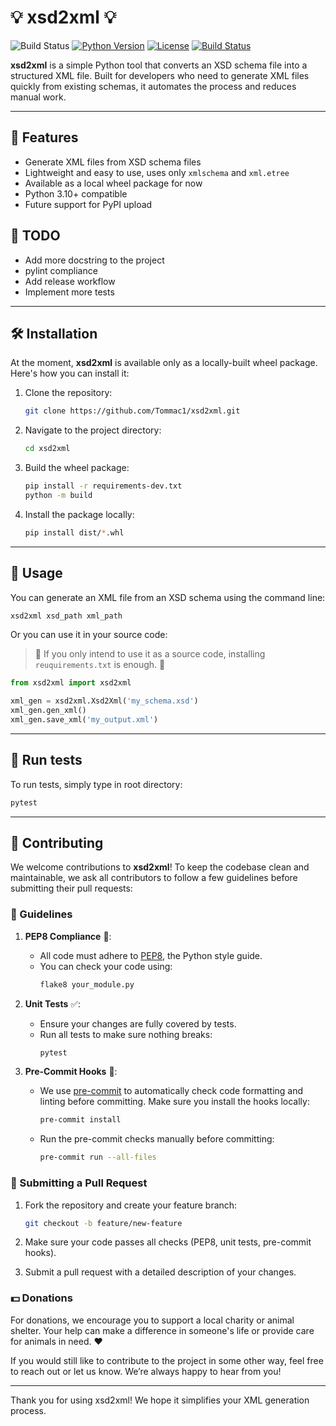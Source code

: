 # 💡 xsd2xml 💡

![Build Status](https://github.com/Tommac1/xsd2xml/actions/workflows/build.yml/badge.svg?branch=dev)
[![Python Version](https://img.shields.io/badge/Python-3.10+-blue.svg)](https://www.python.org/downloads/release/python-3100/)
[![License](https://img.shields.io/badge/license-MIT-green.svg)](LICENSE)
[![Build Status](https://img.shields.io/badge/Status-Wheel%20Package%20Available-yellow.svg)](https://pypi.org/)

**xsd2xml** is a simple Python tool that converts an XSD schema file into a structured XML file.
Built for developers who need to generate XML files quickly from existing schemas, it automates the process
and reduces manual work.

---

## 💎 Features

- Generate XML files from XSD schema files
- Lightweight and easy to use, uses only `xmlschema` and `xml.etree`
- Available as a local wheel package for now
- Python 3.10+ compatible
- Future support for PyPI upload

## 🚧 TODO

- Add more docstring to the project
- pylint compliance
- Add release workflow
- Implement more tests

---

## 🛠️ Installation

At the moment, **xsd2xml** is available only as a locally-built wheel package. Here's how you can install it:

1. Clone the repository:
    ```bash
    git clone https://github.com/Tommac1/xsd2xml.git
    ```

2. Navigate to the project directory:
    ```bash
    cd xsd2xml
    ```

3. Build the wheel package:
    ```bash
    pip install -r requirements-dev.txt
    python -m build
    ```

4. Install the package locally:
    ```bash
    pip install dist/*.whl
    ```

---

## 🚀 Usage

You can generate an XML file from an XSD schema using the command line:

```bash
xsd2xml xsd_path xml_path
```

Or you can use it in your source code:

> 📝 If you only intend to use it as a source code, installing `reuquirements.txt` is enough. 📝

```python
from xsd2xml import xsd2xml

xml_gen = xsd2xml.Xsd2Xml('my_schema.xsd')
xml_gen.gen_xml()
xml_gen.save_xml('my_output.xml')
```

---

## 🧪 Run tests

To run tests, simply type in root directory:
```bash
pytest
```

---

## 🤝 Contributing

We welcome contributions to **xsd2xml**! To keep the codebase clean and maintainable, we ask all contributors to follow a few guidelines before submitting their pull requests:

### 📝 Guidelines

1. **PEP8 Compliance** 🐍:
   - All code must adhere to [PEP8](https://www.python.org/dev/peps/pep-0008/), the Python style guide.
   - You can check your code using:
     ```bash
     flake8 your_module.py
     ```

2. **Unit Tests** ✅:
   - Ensure your changes are fully covered by tests.
   - Run all tests to make sure nothing breaks:
     ```bash
     pytest
     ```

3. **Pre-Commit Hooks** 🔧:
   - We use [pre-commit](https://pre-commit.com/) to automatically check code formatting and linting before committing. Make sure you install the hooks locally:
     ```bash
     pre-commit install
     ```
   - Run the pre-commit checks manually before committing:
     ```bash
     pre-commit run --all-files
     ```

### 🧪 Submitting a Pull Request

1. Fork the repository and create your feature branch:
   ```bash
   git checkout -b feature/new-feature
   ```

2. Make sure your code passes all checks (PEP8, unit tests, pre-commit hooks).

3. Submit a pull request with a detailed description of your changes.

### 💵 Donations

For donations, we encourage you to support a local charity or animal shelter.
Your help can make a difference in someone's life or provide care for animals in need. ❤️

If you would still like to contribute to the project in some other way, feel free to reach out or let us know.
We’re always happy to hear from you!

---

Thank you for using xsd2xml! We hope it simplifies your XML generation process.
